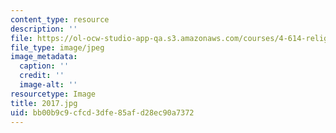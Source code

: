 ```yaml
---
content_type: resource
description: ''
file: https://ol-ocw-studio-app-qa.s3.amazonaws.com/courses/4-614-religious-architecture-and-islamic-cultures-fall-2002/bb00b9c9cfcd3dfe85afd28ec90a7372_2017.jpg
file_type: image/jpeg
image_metadata:
  caption: ''
  credit: ''
  image-alt: ''
resourcetype: Image
title: 2017.jpg
uid: bb00b9c9-cfcd-3dfe-85af-d28ec90a7372
---
```

